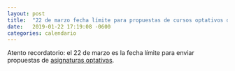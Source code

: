 ```yaml
---
layout: post
title:  "22 de marzo fecha límite para propuestas de cursos optativos de maestría"
date:   2019-01-22 17:19:08 -0600
categories: calendario
---
```


Atento recordatorio: el 22 de marzo es la fecha límite para enviar propuestas de [asignaturas optativas](/academicos/convocatoria_cursos).
